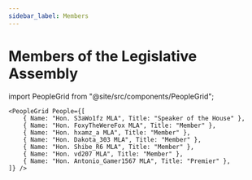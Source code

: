 ```yaml
---
sidebar_label: Members
---
```


# Members of the Legislative Assembly

import PeopleGrid from "@site/src/components/PeopleGrid";

    <PeopleGrid People={[
        { Name: "Hon. S3aWo1fz MLA", Title: "Speaker of the House" },
        { Name: "Hon. FoxyTheWereFox MLA", Title: "Member" },
        { Name: "Hon. hxamz_a MLA", Title: "Member" },
        { Name: "Hon. Dakota_303 MLA", Title: "Member" },
        { Name: "Hon. Shibe_R6 MLA", Title: "Member" },
        { Name: "Hon. vd207 MLA", Title: "Member" },
        { Name: "Hon. Antonio_Gamer1567 MLA", Title: "Premier" },
    ]} />
